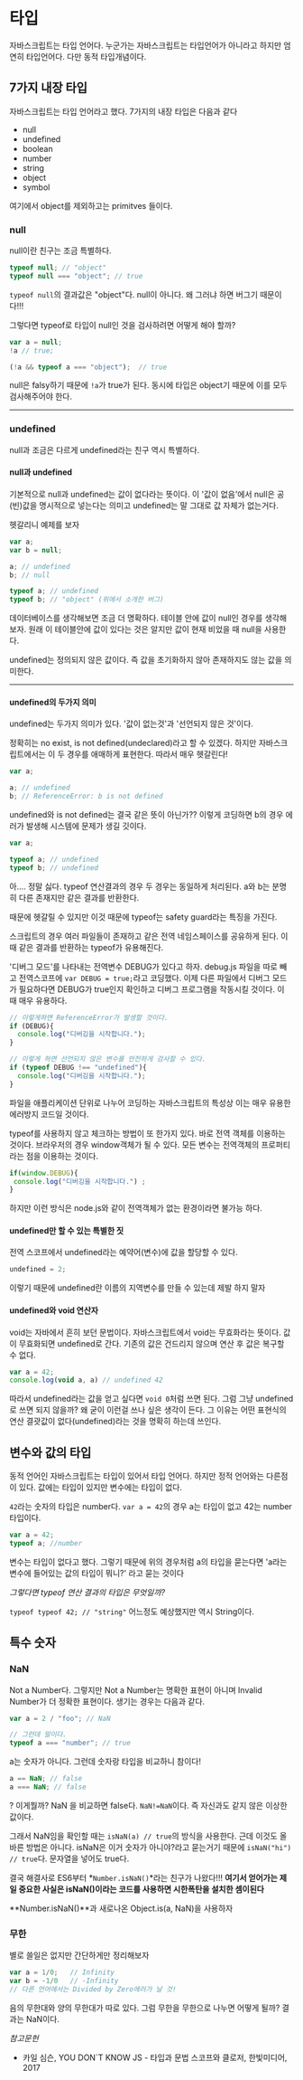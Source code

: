 # 타입

자바스크립트는 타입 언어다. 누군가는 자바스크립트는 타입언어가 아니라고 하지만 엄연히 타입언어다. 다만 동적 타입개념이다.

## 7가지 내장 타입

자바스크립트는 타입 언어라고 했다. 7가지의 내장 타입은 다음과 같다

* null
* undefined
* boolean
* number
* string
* object
* symbol

여기에서 object를 제외하고는 primitves 들이다.



### null

null이란 친구는 조금 특별하다.

```javascript
typeof null; // "object"
typeof null === "object"; // true
```

`typeof null`의 결과값은 "object"다. null이 아니다. 왜 그러냐 하면 버그기 때문이다!!!

그렇다면 typeof로 타입이 null인 것을 검사하려면 어떻게 해야 할까?

```javascript
var a = null;
!a // true;

(!a && typeof a === "object");  // true
```

null은 falsy하기 때문에 `!a`가 true가 된다. 동시에 타입은 object기 때문에 이를 모두 검사해주어야 한다.

-----

### undefined

null과 조금은 다르게 undefined라는 친구 역시 특별하다.

#### null과 undefined

기본적으로 null과 undefined는 값이 없다라는 뜻이다. 이 '값이 없음'에서 null은 공(빈)값을 명시적으로 넣는다는 의미고 undefined는 말 그대로 값 자체가 없는거다.

헷갈리니 예제를 보자

```javascript
var a;
var b = null;

a; // undefined
b; // null

typeof a; // undefined
typeof b; // "object" (위에서 소개한 버그)
```

데이터베이스를 생각해보면 조금 더 명확하다. 테이블 안에 값이 null인 경우를 생각해보자. 원래 이 테이블안에 값이 있다는 것은 알지만 값이 현재 비었을 때 null을 사용한다.

undefined는 정의되지 않은 값이다. 즉 값을 초기화하지 않아 존재하지도 않는 값을 의미한다.

-----

#### undefined의 두가지 의미

undefined는 두가지 의미가 있다. '값이 없는것'과 '선언되지 않은 것'이다.

정확히는 no exist, is not defined(undeclared)라고 할 수 있겠다.  하지만 자바스크립트에서는 이 두 경우를 애매하게 표현한다. 따라서 매우 헷갈린다!

```javascript
var a;

a; // undefined
b; // ReferenceError: b is not defined
```

undefined와 is not defined는 결국 같은 뜻이 아닌가?? 이렇게 코딩하면 b의 경우 에러가 발생해 시스템에 문제가 생길 깃이다.

```javascript
var a;

typeof a; // undefined
typeof b; // undefined
```

아.... 정말 싫다.  typeof 연산결과의 경우 두 경우는 동일하게 처리된다. a와 b는 분명히 다른 존재지만 같은 결과를 반환한다. 

때문에 헷갈릴 수 있지만 이것 때문에 typeof는 safety guard라는 특징을 가진다.

스크립트의 경우 여러 파일들이 존재하고 같은 전역 네임스페이스를 공유하게 된다. 이 때 같은 결과를 반환하는 typeof가 유용해진다.

'디버그 모드'를 나타내는 전역변수 DEBUG가 있다고 하자.  debug.js 파일을 따로 빼고 전역스코프에 `var DEBUG = true;`라고 코딩했다. 이제 다른 파일에서 디버그 모드가 필요하다면 DEBUG가 true인지 확인하고 디버그 프로그램을 작동시킬 것이다. 이 때 매우 유용하다.

```javascript
// 이렇게하면 ReferenceError가 발생할 것이다.
if (DEBUG){
  console.log("디버깅을 시작합니다.");
}

// 이렇게 하면 선언되지 않은 변수를 안전하게 검사할 수 있다.
if (typeof DEBUG !== "undefined"){
  console.log("디버깅을 시작합니다.");
}
```

파일을 애플리케이션 단위로 나누어 코딩하는 자바스크립트의 특성상 이는 매우 유용한 에러방지 코드일 것이다.

typeof를 사용하지 않고 체크하는 방법이 또 한가지 있다. 바로 전역 객체를 이용하는 것이다. 브라우저의 경우 window객체가 될 수 있다. 모든 변수는 전역객체의 프로퍼티라는 점을 이용하는 것이다.

```javascript
if(window.DEBUG){
 console.log("디버깅을 시작합니다.") ;
}
```

하지만 이런 방식은 node.js와 같이 전역객체가 없는 환경이라면 불가능 하다. 

#### undefined만 할 수 있는 특별한 짓

전역 스코프에서 undefined라는 예약어(변수)에 값을 할당할 수 있다.

```java
undefined = 2;
```

이렇기 때문에 undefined란 이름의 지역변수를 만들 수 있는데 제발 하지 말자

#### undefined와 void 연산자

void는 자바에서 흔히 보던 문법이다. 자바스크립트에서 void는 무효화라는 뜻이다. 값이 무효화되면 undefined로 간다. 기존의 값은 건드리지 않으며 연산 후 값은 복구할 수 없다.

```javascript
var a = 42;
console.log(void a, a) // undefined 42
```

따라서 undefined라는 값을 얻고 싶다면 `void 0`처럼 쓰면 된다. 그럼 그냥 undefined로 쓰면 되지 않을까? 왜 굳이 이런걸 쓰나 싶은 생각이 든다. 그 이유는 어떤 표현식의 연산 결괏값이 없다(undefined)라는 것을 명확히 하는데 쓰인다.

## 변수와 값의 타입

동적 언어인 자바스크립트는 타입이 있어서 타입 언어다. 하지만 정적 언어와는 다른점이 있다. 값에는 타입이 있지만 변수에는 타입이 없다.

`42`라는 숫자의 타입은 number다. `var a = 42`의 경우 a는 타입이 없고 42는 number타입이다. 

```javascript
var a = 42;
typeof a; //number
```

변수는 타입이 없다고 했다. 그렇기 때문에  위의 경우처럼 a의 타입을 묻는다면  'a라는 변수에 들어있는 값의 타입이 뭐니?' 라고 묻는 것이다

*그렇다면 typeof 연산 결과의 타입은 무엇일까?*

`typeof typeof 42; // "string"` 어느정도 예상했지만 역시 String이다.

## 특수 숫자

### NaN

Not a Number다. 그렇지만 Not a Number는 명확한 표현이 아니며 Invalid Number가 더 정확한 표현이다. 생기는 경우는 다음과 같다.

```javascript
var a = 2 / "foo"; // NaN

// 그런데 말이다.
typeof a === "number"; // true
```

a는 숫자가 아니다. 그런데 숫자랑 타입을 비교하니 참이다!

```javascript
a == NaN; // false
a === NaN; // false
```

? 이게뭘까? NaN 을 비교하면 false다. `NaN!=NaN`이다. 즉 자신과도 같지 않은 이상한 값이다. 

그래서 NaN임을 확인할 때는 `isNaN(a) // true`의 방식을 사용한다. 근데 이것도 올바른 방법은 아니다. isNaN은 이거 숫자가 아니야?라고 묻는거기 때문에 `isNaN("hi") // true`다. 문자열을 넣어도 true다.

결국 해결사로 ES6부터 *`Number.isNaN()`*라는 친구가 나왔다!!! **여기서 얻어가는 제일 중요한 사실은 isNaN()이라는 코드를 사용하면 시한폭탄을 설치한 셈이된다** 

**Number.isNaN()**과 새로나온 Object.is(a, NaN)을 사용하자

### 무한

별로 쓸일은 없지만 간단하게만 정리해보자

```javascript
var a = 1/0;   // Infinity
var b = -1/0   // -Infinity
// 다른 언어에서는 Divided by Zero에러가 날 것!
```

음의 무한대와 양의 무한대가 따로 있다. 그럼 무한을 무한으로 나누면 어떻게 될까? 결과는 NaN이다.

*참고문헌*

* 카일 심슨,  YOU DON`T KNOW JS - 타입과 문법 스코프와 클로저, 한빛미디어, 2017